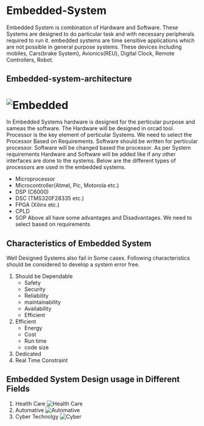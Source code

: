# Embedded-System

Embedded System is combination of Hardware and Software. These Systems are designed to do particular task and with necessary peripherals required to run it.  embedded systems are time sensitive applications which are not possible in general purpose systems. These devices including mobiles, Cars(brake System), Avionics(REU), Digital Clock, Remote Controllers, Robot.

## Embedded-system-architecture

# ![Embedded](https://www.elprocus.com/wp-content/uploads/2015/03/Embedded-System-300x239.jpg)

In Embedded Systems hardware is designed for the perticular purpose and sameas the software. The Hardware will be designed in orcad tool. Processor is the key element of perticular Systems. We need to select the Processor Based on Requirements. Software should be written for perticular processor. Software will be changed based the processor. As per System requirements Hardware and Software will be added like if any other interfaces are done to the systems. Below are the different types of processors are used in the embedded systems.

- Microprocessor
- Microcontroller(Atmel, Pic, Motorola etc.)
- DSP (C6000)
- DSC (TMS320F28335 etc.)
- FPGA (Xilinx etc.)
- CPLD 
- SOP
Above all have some advantages and Disadvantages. We need to select based on requirements

## Characteristics of Embedded System
 
 Well Designed Systems also fail in Some cases. Following characteristics should be considered to develop a system error free.
 
 1. Should be Dependable
    - Safety
    - Security
    - Reliability
    - maintainability
    - Availability
    - Efficient
  2. Efficient
     - Energy
     - Cost
     - Run time
     - code size
   3. Dedicated
   4. Real Time Constraint
   
   ## Embedded System Design usage in Different Fields
   
   1. Health Care
     ![Health Care](http://archive.rtcmagazine.com/files/images/2816/rtc1106td_ibm1_large.jpg)
   2. Automative
     ![Automative](http://archive.rtcmagazine.com/files/images/2816/rtc1106td_ibm1_large.jpg)
   3. Cyber Technolgy
    ![Cyber](https://www.rcs.ei.tum.de/fileadmin/_processed_/csm_HighLevelCoDesignView_1e761d243b.jpg)
   
   
      
     
 
 
